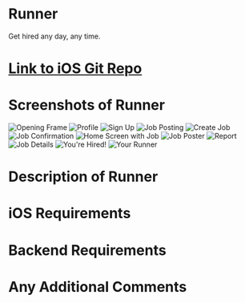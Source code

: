 # Runner

Get hired any day, any time.

# [Link to iOS Git Repo]()

# Screenshots of Runner

![Opening Frame][opening_frame]        ![Profile][profile] ![Sign Up][sign_up]
![Job Posting][job_posting] ![Create Job][create_job] ![Job Confirmation][job_confirmation]
![Home Screen with Job][home_screen] ![Job Poster][job_poster] ![Report][report]
![Job Details][job_details] ![You're Hired!][youre_hired] ![Your Runner][your_runner]

[opening_frame]: https://github.com/adihshah/HackChallengeBackend/blob/master/images/opening_frame.png "Opening Frame"
[profile]: https://github.com/adihshah/HackChallengeBackend/blob/master/images/2_profile.png "Profile"
[sign_up]: https://github.com/adihshah/HackChallengeBackend/blob/master/images/sign_up.png "Sign Up"
[job_posting]: https://github.com/adihshah/HackChallengeBackend/blob/master/images/1_job_posting.png "Job Posting"
[create_job]: https://github.com/adihshah/HackChallengeBackend/blob/master/images/3_creating_job.png "Create Job"
[job_confirmation]: https://github.com/adihshah/HackChallengeBackend/blob/master/images/job_confirmation.png "Job Confirmation"
[home_screen]: https://github.com/adihshah/HackChallengeBackend/blob/master/images/home_screen_on_job.png "Home Screen W/ Job"
[job_poster]: https://github.com/adihshah/HackChallengeBackend/blob/master/images/6_opposite_user.png "Job Poster"
[report]: https://github.com/adihshah/HackChallengeBackend/blob/master/images/report.png "Report"
[job_details]: https://github.com/adihshah/HackChallengeBackend/blob/master/images/4_details_of_job.png "Job Details"
[youre_hired]: https://github.com/adihshah/HackChallengeBackend/blob/master/images/5_feedback_accepting.png "You're Hired!"
[your_runner]: https://github.com/adihshah/HackChallengeBackend/blob/master/images/you_job_confirm.png "You got a runner!"

# Description of Runner



# iOS Requirements



# Backend Requirements



# Any Additional Comments


